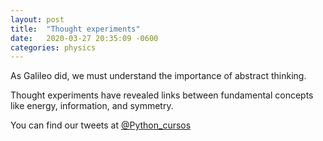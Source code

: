 ```yaml
---
layout: post
title:  "Thought experiments"
date:   2020-03-27 20:35:09 -0600
categories: physics
---
```

As Galileo did, we must understand the importance of abstract thinking. 

Thought experiments have revealed links between fundamental concepts like energy, information, and symmetry.


You can find our tweets at [@Python_cursos](https://twitter.com/Python_cursos)

